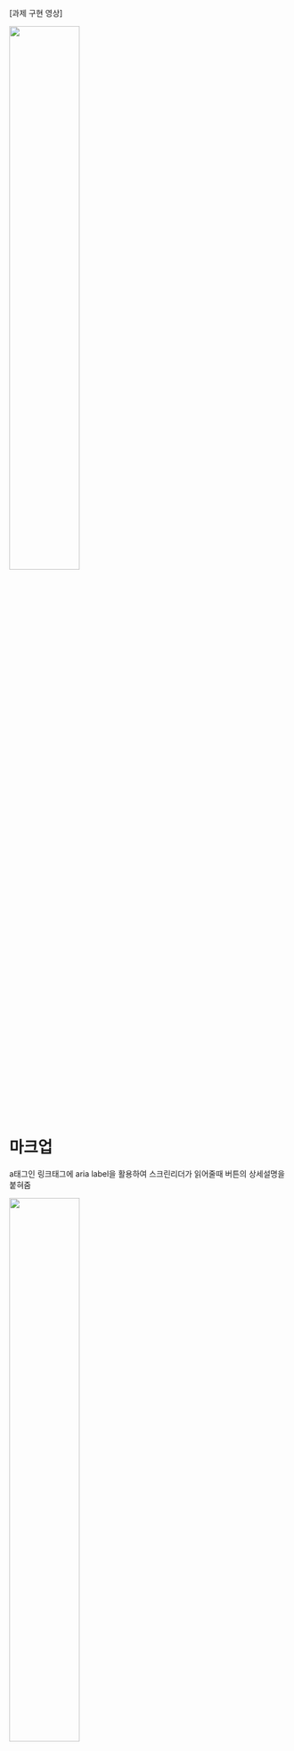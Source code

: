 [과제 구현 영상]



<img width="50%" src="https://github.com/chlyun/homework/assets/119630708/9a3de5b5-7f5e-472c-89e5-54e05494e27b.gif"/>

마크업
====================
a태그인 링크태그에 aria label을 활용하여 스크린리더가 읽어줄때 버튼의 상세설명을 붙혀줌

<img width="50%" src="https://github.com/chlyun/homework/assets/119630708/c6be4601-6e5a-4fe0-9f83-09bea6b32e4f"/>




카드 컴포넌트
====================
display grid를사용해

그리드 contents 들인  h2,sub-head,d-day,more-informaiton을 align-content: start; 로 시작점 정렬하고 text-align: center;로 가운데 정렬해주었음  gap을주어   h2,sub-head,d-day,more-informaiton 간의 간격을 발생시킴
more-informaiton에 flex속성을 넣어 기본값인 row 속성을 이용해 옆으로 배치하과 justify-content:center; 로 가운데 정렬해주고 gap을이용해 버튼간의 사이 간격을 넣어줌
@media 속성을 이용해서 1024이상의 사이즈가되면 font size와 줄바꿈인 br 태그의 newline 클래스명을 이용새 display:none으로 줄바꿈을 없애줌  

레이아웃
===================
section 태그를이용해 2개의 섹션인 main-items, sub-items 들에게 grid속성을 부여 main-items 같은경우 columns를 화면비율이 커져도 나눌일이없음 sub-items같은경우 1024이상의 사이즈가되면 columns가 1대1 비율로 2개로 나눠지게 설계해둠 
각각의 그리드 콘텐츠들 안에 card의 배경이미지를 설계 cover을 사용하여  지정한 요소를 빈틈없이 다 덮을수있도록 확대/축소를 위해 넣어줌 그리고 no-repeat를 사용해 반복없음으로 설정 position을 이용해 가운데 화면이 보일수있도록 50% 높이 조절을위해 높이값도 50%로 할당해줌   그리고 container 쿼리를 이용하여 type은 inline size 로 width값에따라 반응형동작하도록 설계후 1024이상의 크기가 할당되었을경우 이미지를 한층더 고해상도인 이미지로 교체해주었다.



어려웠던점
========================

background속성을 이용해 이미지를 주었을때 레이아웃 위치를 잡는곳에서 조금 시간을 많이쓴거같다 

나중에 img 태그를이용해 설계해볼예정!
